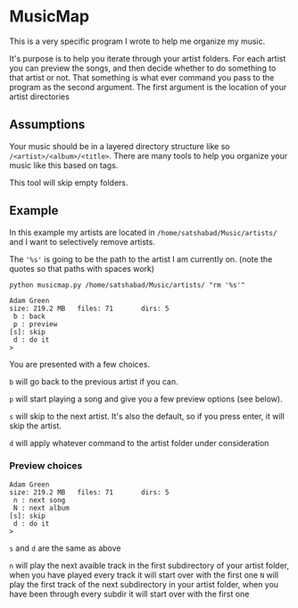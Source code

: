 # MusicMap

This is a very specific program I wrote to help me organize my music. 

It's purpose is to help you iterate through your artist folders. For each artist you can preview the songs, and then decide whether to do something to that artist or not. That something is what ever command you pass to the program as the second argument. The first argument is the location of your artist directories
## Assumptions

Your music should be in a layered directory structure like so `/<artist>/<album>/<title>`. There are many tools to help you organize your music like this based on tags.

This tool will skip empty folders.

## Example

In this example my artists are located in `/home/satshabad/Music/artists/` and I want to selectively remove artists. 

The `'%s'` is going to be the path to the artist I am currently on. (note the quotes so that paths with spaces work)

    python musicmap.py /home/satshabad/Music/artists/ "rm '%s'"

    Adam Green 
    size: 219.2 MB   files: 71       dirs: 5
     b : back
     p : preview 
    [s]: skip 
     d : do it 
    >

You are presented with a few choices. 

`b` will go back to the previous artist if you can.

`p` will start playing a song and give you a few preview options (see below).

`s` will skip to the next artist. It's also the default, so if you press enter, it will skip the artist.

`d` will apply whatever command to the artist folder under consideration

### Preview choices

    Adam Green 
    size: 219.2 MB   files: 71       dirs: 5
     n : next song 
     N : next album 
    [s]: skip 
     d : do it
    >

`s` and `d` are the same as above

`n` will play the next avaible track in the first subdirectory of your artist folder, when you have played every track it will start over with the first one
`N` will play the first track of the next subdirectory in your artist folder, when you have been through every subdir it will start over with the first one



